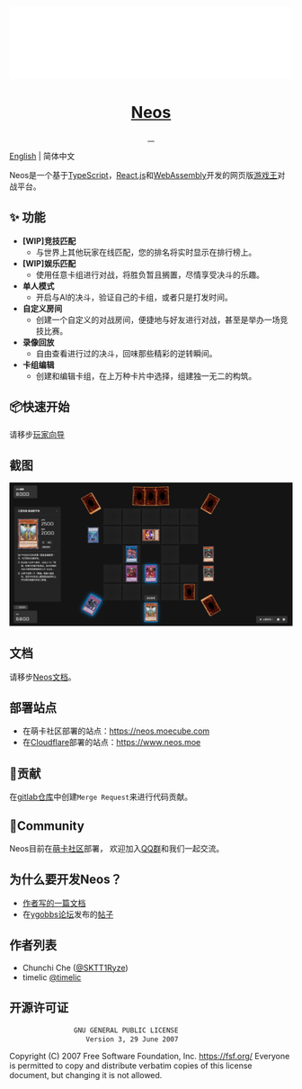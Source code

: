 <p align="center">
  <a href="https://neos.moecube.com">
     <img src="./neos-assets/neos-logo.svg" height="128">
    <h1 align="center">Neos</h1>
  </a>
</p>


<p align="center">
  <a aria-label="Language" href="https://www.typescriptlang.org/">
    <img alt="" src="https://img.shields.io/github/languages/top/DarkNeos/neos-ts?style=for-the-badge">
  </a>
  <a aria-label="React" href="https://reactjs.org/">
    <img alt="" src="https://img.shields.io/badge/react.js-%5E18.2.0-yellow?style=for-the-badge&logo=react">
  </a>
  <a aria-label="Babylon.js" href="https://github.com/BabylonJS/Babylon.js">
    <img alt="" src="https://img.shields.io/badge/babylon.js-%5E5.29.0-red?style=for-the-badge&logo=github">
  </a>
  <a aria-label="License" href="https://github.com/DarkNeos/neos-ts/blob/main/LICENSE">
    <img alt="" src="https://img.shields.io/github/license/DarkNeos/neos-ts?color=&style=for-the-badge">
  </a>
</p>

[English](./README.md) | 简体中文

Neos是一个基于[TypeScript](https://www.typescriptlang.org/)，[React.js](https://reactjs.org/)和[WebAssembly](https://webassembly.org/)开发的网页版[游戏王](https://www.yugioh-card-cn.com/)对战平台。

## ✨ 功能

- **[WIP]竞技匹配**
  - 与世界上其他玩家在线匹配，您的排名将实时显示在排行榜上。
- **[WIP]娱乐匹配**
  - 使用任意卡组进行对战，将胜负暂且搁置，尽情享受决斗的乐趣。
- **单人模式**
  - 开启与AI的决斗，验证自己的卡组，或者只是打发时间。
- **自定义房间**
  - 创建一个自定义的对战房间，便捷地与好友进行对战，甚至是举办一场竞技比赛。
- **录像回放**
  - 自由查看进行过的决斗，回味那些精彩的逆转瞬间。
- **卡组编辑**
  - 创建和编辑卡组，在上万种卡片中选择，组建独一无二的构筑。

## 📦快速开始
请移步[玩家向导](https://doc.neos.moe/docs/category/%E7%8E%A9%E5%AE%B6%E6%8C%87%E5%8D%97)

## 截图
<p align="center">
  <img alt="" src="./screenshots/duel.png" width="512">
</p>

## 文档
请移步[Neos文档](https://doc.neos.moe)。

## 部署站点
* 在萌卡社区部署的站点：https://neos.moecube.com
* 在[Cloudflare](https://www.cloudflare.com/)部署的站点：https://www.neos.moe

## 🤝贡献
在[gitlab仓库](https://code.mycard.moe/mycard/Neos)中创建`Merge Request`来进行代码贡献。

## 🔗Community
Neos目前在[萌卡社区](https://mycard.moe/)部署， 欢迎加入[QQ群](https://github.com/DarkNeos/ygopro-doc/blob/main/assets/ygo_qq.png)和我们一起交流。

## 为什么要开发Neos？
- [作者写的一篇文档](./docs/release-2023_02_19_CN.md)
- 在[ygobbs论坛](https://ygobbs.com/)发布的[帖子](https://ygobbs.com/t/ygopro%E7%BD%91%E9%A1%B5%E7%89%88%E5%BC%80%E5%8F%91%E8%BF%9B%E5%B1%95/403397)

## 作者列表
- Chunchi Che ([@SKTT1Ryze](https://github.com/SKTT1Ryze))
- timelic [@timelic](https://github.com/timelic)

## 开源许可证
                    GNU GENERAL PUBLIC LICENSE
                       Version 3, 29 June 2007

 Copyright (C) 2007 Free Software Foundation, Inc. <https://fsf.org/>
 Everyone is permitted to copy and distribute verbatim copies
 of this license document, but changing it is not allowed.
